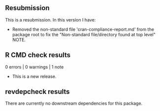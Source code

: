 ## Resubmission
This is a resubmission. In this version I have:

* Removed the non-standard file 'cran-compliance-report.md' from the package root 
  to fix the "Non-standard file/directory found at top level" NOTE.

## R CMD check results

0 errors | 0 warnings | 1 note

* This is a new release.

## revdepcheck results

There are currently no downstream dependencies for this package.
